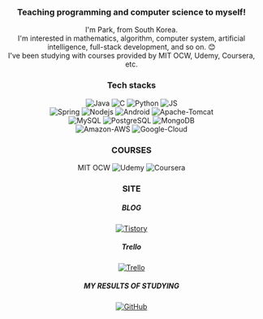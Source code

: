 <div align=center>
  
### Teaching programming and computer science to myself!
I'm Park, from South Korea.<br>
I'm interested in mathematics, algorithm, computer system, artificial intelligence, full-stack development, and so on. 😊<br>
I've been studying with courses provided by MIT OCW, Udemy, Coursera, etc.<br>

### Tech stacks
![Java](https://img.shields.io/badge/Java-007396?style=flat-square&logo=Java&logoColor=white)
![C](https://img.shields.io/badge/C-A8B9CC?style=flat-square&logo=C&logoColor=white)
![Python](https://img.shields.io/badge/Python-3776AB?style=flat-square&logo=Python&logoColor=white)
![JS](https://img.shields.io/badge/JavaScript-F7DF1E?style=flat-square&logo=JavaScript&logoColor=black)<br>
![Spring](https://img.shields.io/badge/Spring-6DB33F?style=flat-square&logo=Spring&logoColor=white)
![Nodejs](https://img.shields.io/badge/Node.js-339933?style=flat-square&logo=Node.js&logoColor=white)
![Android](https://img.shields.io/badge/Android-3DDC84?style=flat-square&logo=Android&logoColor=white)
![Apache-Tomcat](https://img.shields.io/badge/Apache-Tomcat-F8DC75?style=flat-square&logo=Apache-Tomcat&logoColor=white)<br>
![MySQL](https://img.shields.io/badge/MySQL-4479A1?style=flat-square&logo=MySQL&logoColor=white)
![PostgreSQL](https://img.shields.io/badge/PostgreSQL-4169E1?style=flat-square&logo=PostgreSQL&logoColor=white)
![MongoDB](https://img.shields.io/badge/MongoDB-47A248?style=flat-square&logo=MongoDB&logoColor=white)<br>
![Amazon-AWS](https://img.shields.io/badge/Amazon-AWS-232F3E?style=flat-square&logo=Amazon-AWS&logoColor=white)
![Google-Cloud](https://img.shields.io/badge/Google-Cloud-4285F4?style=flat-square&logo=Google-Cloud&logoColor=white)

### COURSES
MIT OCW
![Udemy](https://img.shields.io/badge/Udemy-A435F0?style=flat-square&logo=Udemy&logoColor=white)
![Coursera](https://img.shields.io/badge/Coursera-0056D2?style=flat-square&logo=Coursera&logoColor=white)

### SITE <br>
##### BLOG
[![Tistory](https://img.shields.io/badge/Tistory-000000?style=flat-square&logo=Tistory&logoColor=white)](https://nsd112526.tistory.com/)
##### Trello
[![Trello](https://img.shields.io/badge/Trello-0052CC?style=flat-square&logo=Trello&logoColor=white)](https://trello.com/invite/b/m7VNUDNl/b986120d1a4d39a9d420dbb32bb92530/my-cs-curriculum)
##### MY RESULTS OF STUDYING
[![GitHub](https://img.shields.io/badge/GitHub-181717?style=flat-square&logo=GitHub&logoColor=white)](https://github.com/rudeh1253/cs-study)
</div>

<!--
![github](https://img.shields.io/badge/GitHub-000000?style=for-the-badge&logo=GitHub&logoColor=white)

**rudeh1253/rudeh1253** is a ✨ _special_ ✨ repository because its `README.md` (this file) appears on your GitHub profile.

Here are some ideas to get you started:

- 🔭 I’m currently working on ...
- 🌱 I’m currently learning ...
- 👯 I’m looking to collaborate on ...
- 🤔 I’m looking for help with ...
- 💬 Ask me about ...
- 📫 How to reach me: ...
- 😄 Pronouns: ...
- ⚡ Fun fact: ...
-->
